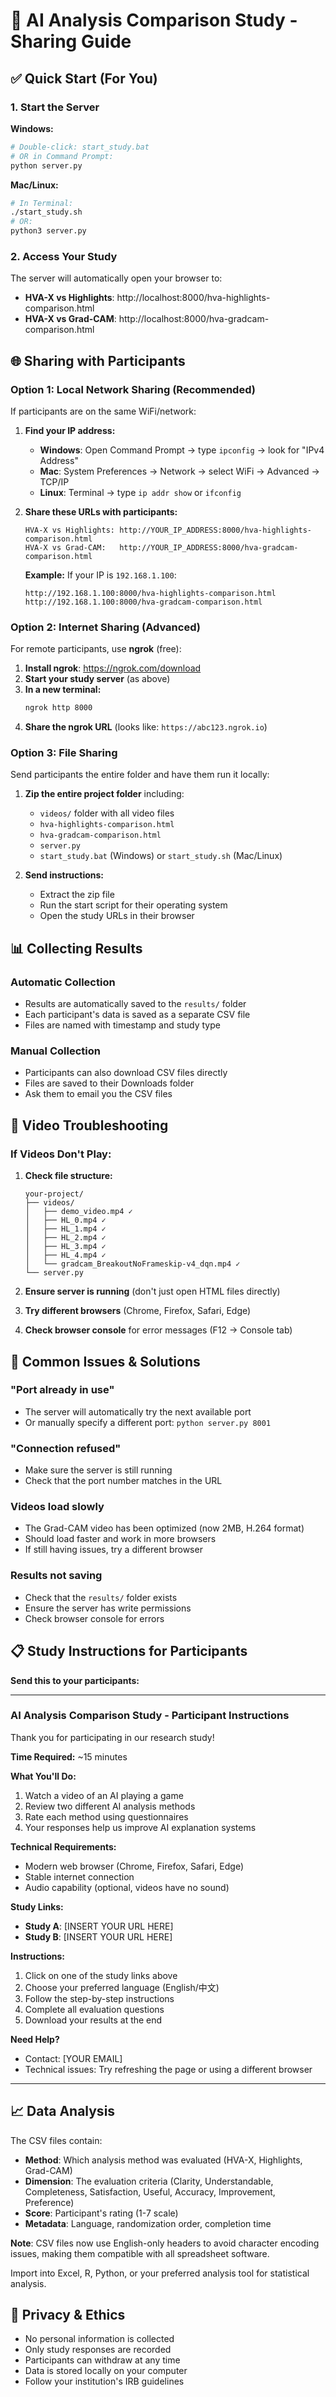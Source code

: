 # 🚀 AI Analysis Comparison Study - Sharing Guide

## ✅ **Quick Start (For You)**

### 1. Start the Server
**Windows:**
```bash
# Double-click: start_study.bat
# OR in Command Prompt:
python server.py
```

**Mac/Linux:**
```bash
# In Terminal:
./start_study.sh
# OR:
python3 server.py
```

### 2. Access Your Study
The server will automatically open your browser to:
- **HVA-X vs Highlights**: http://localhost:8000/hva-highlights-comparison.html
- **HVA-X vs Grad-CAM**: http://localhost:8000/hva-gradcam-comparison.html

## 🌐 **Sharing with Participants**

### Option 1: Local Network Sharing (Recommended)
If participants are on the same WiFi/network:

1. **Find your IP address:**
   - **Windows**: Open Command Prompt → type `ipconfig` → look for "IPv4 Address"
   - **Mac**: System Preferences → Network → select WiFi → Advanced → TCP/IP
   - **Linux**: Terminal → type `ip addr show` or `ifconfig`

2. **Share these URLs with participants:**
   ```
   HVA-X vs Highlights: http://YOUR_IP_ADDRESS:8000/hva-highlights-comparison.html
   HVA-X vs Grad-CAM:   http://YOUR_IP_ADDRESS:8000/hva-gradcam-comparison.html
   ```
   
   **Example:** If your IP is `192.168.1.100`:
   ```
   http://192.168.1.100:8000/hva-highlights-comparison.html
   http://192.168.1.100:8000/hva-gradcam-comparison.html
   ```

### Option 2: Internet Sharing (Advanced)
For remote participants, use **ngrok** (free):

1. **Install ngrok**: https://ngrok.com/download
2. **Start your study server** (as above)
3. **In a new terminal:**
   ```bash
   ngrok http 8000
   ```
4. **Share the ngrok URL** (looks like: `https://abc123.ngrok.io`)

### Option 3: File Sharing
Send participants the entire folder and have them run it locally:

1. **Zip the entire project folder** including:
   - `videos/` folder with all video files
   - `hva-highlights-comparison.html`
   - `hva-gradcam-comparison.html`
   - `server.py`
   - `start_study.bat` (Windows) or `start_study.sh` (Mac/Linux)

2. **Send instructions:**
   - Extract the zip file
   - Run the start script for their operating system
   - Open the study URLs in their browser

## 📊 **Collecting Results**

### Automatic Collection
- Results are automatically saved to the `results/` folder
- Each participant's data is saved as a separate CSV file
- Files are named with timestamp and study type

### Manual Collection
- Participants can also download CSV files directly
- Files are saved to their Downloads folder
- Ask them to email you the CSV files

## 🎥 **Video Troubleshooting**

### If Videos Don't Play:
1. **Check file structure:**
   ```
   your-project/
   ├── videos/
   │   ├── demo_video.mp4 ✓
   │   ├── HL_0.mp4 ✓
   │   ├── HL_1.mp4 ✓
   │   ├── HL_2.mp4 ✓
   │   ├── HL_3.mp4 ✓
   │   ├── HL_4.mp4 ✓
   │   └── gradcam_BreakoutNoFrameskip-v4_dqn.mp4 ✓
   └── server.py
   ```

2. **Ensure server is running** (don't just open HTML files directly)

3. **Try different browsers** (Chrome, Firefox, Safari, Edge)

4. **Check browser console** for error messages (F12 → Console tab)

## 🔧 **Common Issues & Solutions**

### "Port already in use"
- The server will automatically try the next available port
- Or manually specify a different port: `python server.py 8001`

### "Connection refused"
- Make sure the server is still running
- Check that the port number matches in the URL

### Videos load slowly
- The Grad-CAM video has been optimized (now 2MB, H.264 format)
- Should load faster and work in more browsers
- If still having issues, try a different browser

### Results not saving
- Check that the `results/` folder exists
- Ensure the server has write permissions
- Check browser console for errors

## 📋 **Study Instructions for Participants**

**Send this to your participants:**

---

### AI Analysis Comparison Study - Participant Instructions

Thank you for participating in our research study!

**Time Required:** ~15 minutes

**What You'll Do:**
1. Watch a video of an AI playing a game
2. Review two different AI analysis methods
3. Rate each method using questionnaires
4. Your responses help us improve AI explanation systems

**Technical Requirements:**
- Modern web browser (Chrome, Firefox, Safari, Edge)
- Stable internet connection
- Audio capability (optional, videos have no sound)

**Study Links:**
- **Study A**: [INSERT YOUR URL HERE]
- **Study B**: [INSERT YOUR URL HERE]

**Instructions:**
1. Click on one of the study links above
2. Choose your preferred language (English/中文)
3. Follow the step-by-step instructions
4. Complete all evaluation questions
5. Download your results at the end

**Need Help?**
- Contact: [YOUR EMAIL]
- Technical issues: Try refreshing the page or using a different browser

---

## 📈 **Data Analysis**

The CSV files contain:
- **Method**: Which analysis method was evaluated (HVA-X, Highlights, Grad-CAM)
- **Dimension**: The evaluation criteria (Clarity, Understandable, Completeness, Satisfaction, Useful, Accuracy, Improvement, Preference)
- **Score**: Participant's rating (1-7 scale)
- **Metadata**: Language, randomization order, completion time

**Note**: CSV files now use English-only headers to avoid character encoding issues, making them compatible with all spreadsheet software.

Import into Excel, R, Python, or your preferred analysis tool for statistical analysis.

## 🔐 **Privacy & Ethics**

- No personal information is collected
- Only study responses are recorded
- Participants can withdraw at any time
- Data is stored locally on your computer
- Follow your institution's IRB guidelines 